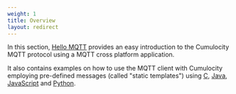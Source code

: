 ```yaml
---
weight: 1
title: Overview
layout: redirect
---
```


In this section, [Hello MQTT](#hello-mqtt) provides an easy introduction to the Cumulocity MQTT protocol using a MQTT cross platform application.

It also contains examples on how to use the MQTT client with Cumulocity employing pre-defined messages (called "static templates") using [C](#hello-mqtt-c), [Java](#hello-mqtt-java), [JavaScript](#hello-mqtt-javascript) and [Python](#hello-mqtt-python).
